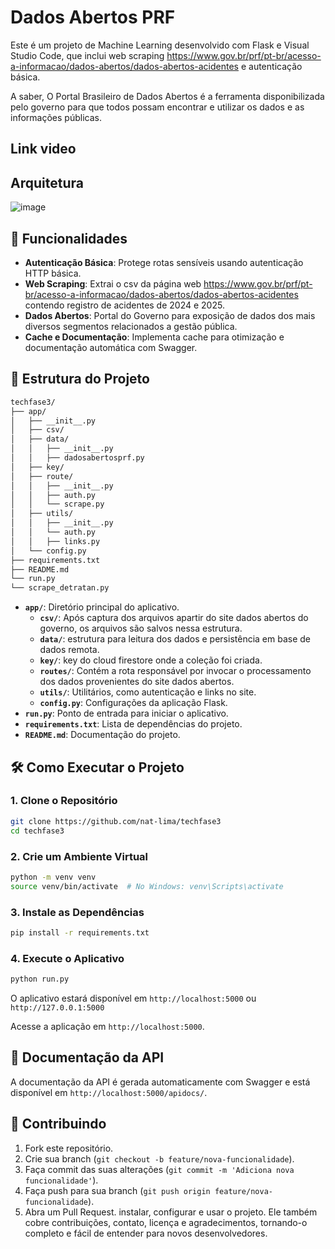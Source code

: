 # Dados Abertos PRF

Este é um projeto de Machine Learning desenvolvido com Flask e Visual Studio Code, que inclui web scraping https://www.gov.br/prf/pt-br/acesso-a-informacao/dados-abertos/dados-abertos-acidentes e autenticação básica.

A saber, O Portal Brasileiro de Dados Abertos é a ferramenta disponibilizada pelo governo para que todos possam encontrar e utilizar os dados e as informações públicas.

## Link video


## Arquitetura

![image](https://github.com/user-attachments/assets/27abcade-7dec-47f8-8d49-36262dcc6177)


## 🚀 Funcionalidades

- **Autenticação Básica**: Protege rotas sensíveis usando autenticação HTTP básica.
- **Web Scraping**: Extrai o csv da página web https://www.gov.br/prf/pt-br/acesso-a-informacao/dados-abertos/dados-abertos-acidentes contendo registro de acidentes de 2024 e 2025.
- **Dados Abertos**: Portal do Governo para exposição de dados dos mais diversos segmentos relacionados a gestão pública.
- **Cache e Documentação**: Implementa cache para otimização e documentação automática com Swagger.

## 📁 Estrutura do Projeto

```bash
techfase3/
├── app/
│   ├── __init__.py
│   ├── csv/
│   ├── data/
│   │   ├── __init__.py
│   │   ├── dadosabertosprf.py
│   ├── key/
│   ├── route/
│   │   ├── __init__.py
│   │   ├── auth.py
│   │   └── scrape.py
│   ├── utils/
│   │   ├── __init__.py
│   │   └── auth.py
│   │   ├── links.py
│   └── config.py
├── requirements.txt
├── README.md
└── run.py
└── scrape_detratan.py
```

- **`app/`**: Diretório principal do aplicativo.
  - **`csv/`**: Após captura dos arquivos apartir do site dados abertos do governo, os arquivos são salvos nessa estrutura.
  - **`data/`**: estrutura para leitura dos dados e persistência em base de dados remota.
  - **`key/`**: key do cloud firestore onde a coleção foi criada. 
  - **`routes/`**: Contém a rota responsável por invocar o processamento dos dados provenientes do site dados abertos.
  - **`utils/`**: Utilitários, como autenticação e links no site.
  - **`config.py`**: Configurações da aplicação Flask.
- **`run.py`**: Ponto de entrada para iniciar o aplicativo.
- **`requirements.txt`**: Lista de dependências do projeto.
- **`README.md`**: Documentação do projeto.

## 🛠️ Como Executar o Projeto

### 1. Clone o Repositório

```bash
git clone https://github.com/nat-lima/techfase3
cd techfase3
```

### 2. Crie um Ambiente Virtual

```bash
python -m venv venv
source venv/bin/activate  # No Windows: venv\Scripts\activate
```

### 3. Instale as Dependências

```bash
pip install -r requirements.txt
```

### 4. Execute o Aplicativo

```bash
python run.py
```

O aplicativo estará disponível em `http://localhost:5000` ou `http://127.0.0.1:5000`

Acesse a aplicação em `http://localhost:5000`.

## 📖 Documentação da API

A documentação da API é gerada automaticamente com Swagger e está disponível em `http://localhost:5000/apidocs/`.

## 🤝 Contribuindo

1. Fork este repositório.
2. Crie sua branch (`git checkout -b feature/nova-funcionalidade`).
3. Faça commit das suas alterações (`git commit -m 'Adiciona nova funcionalidade'`).
4. Faça push para sua branch (`git push origin feature/nova-funcionalidade`).
5. Abra um Pull Request.
instalar, configurar e usar o projeto. Ele também cobre contribuições, contato, licença e agradecimentos, tornando-o completo e fácil de entender para novos desenvolvedores.
